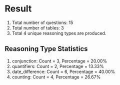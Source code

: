 # Result<br/>
1. Total number of questions: 15<br/>
2. Total number of tables: 3<br/>
3. Total 4 unique reasoning types are produced.<br/>
## **Reasoning Type Statistics**<br/>
1. conjunction: Count = 3, Percentage = 20.00%<br/>
2. quantifiers: Count = 2, Percentage = 13.33%<br/>
3. date_difference: Count = 6, Percentage = 40.00%<br/>
4. counting: Count = 4, Percentage = 26.67%<br/>
